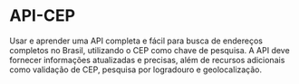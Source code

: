 <h1>API-CEP</h1>
Usar e aprender uma API completa e fácil para busca de endereços completos no Brasil, utilizando o CEP como chave de pesquisa. A API deve fornecer informações atualizadas e precisas, além de recursos adicionais como validação de CEP, pesquisa por logradouro e geolocalização.